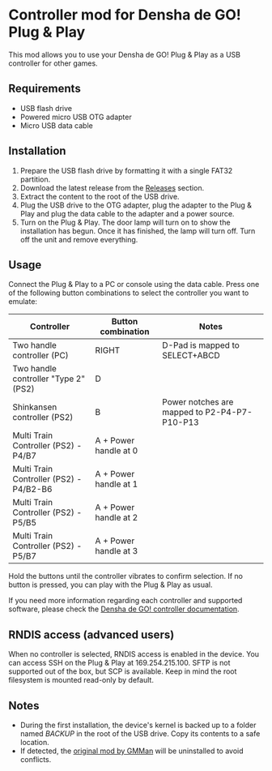 # Controller mod for Densha de GO! Plug & Play

This mod allows you to use your Densha de GO! Plug & Play as a USB controller for other games.

## Requirements

- USB flash drive
- Powered micro USB OTG adapter
- Micro USB data cable

## Installation

1. Prepare the USB flash drive by formatting it with a single FAT32 partition.
2. Download the latest release from the [Releases](https://github.com/MarcRiera/ddgo-pnp-controller/releases) section.
3. Extract the content to the root of the USB drive.
4. Plug the USB drive to the OTG adapter, plug the adapter to the Plug & Play and plug the data cable to the adapter and a power source.
5. Turn on the Plug & Play. The door lamp will turn on to show the installation has begun. Once it has finished, the lamp will turn off. Turn off the unit and remove everything.

## Usage

Connect the Plug & Play to a PC or console using the data cable. Press one of the following button combinations to select the controller you want to emulate:

| Controller                              | Button combination    | Notes                                        |
|-----------------------------------------|-----------------------|----------------------------------------------|
| Two handle controller (PC)              | RIGHT                 | D-Pad is mapped to SELECT+ABCD               |
| Two handle controller "Type 2" (PS2)    | D                     |                                              |
| Shinkansen controller (PS2)             | B                     | Power notches are mapped to P2-P4-P7-P10-P13 |
| Multi Train Controller (PS2) - P4/B7    | A + Power handle at 0 |                                              |
| Multi Train Controller (PS2) - P4/B2-B6 | A + Power handle at 1 |                                              |
| Multi Train Controller (PS2) - P5/B5    | A + Power handle at 2 |                                              |
| Multi Train Controller (PS2) - P5/B7    | A + Power handle at 3 |                                              |

Hold the buttons until the controller vibrates to confirm selection. If no button is pressed, you can play with the Plug & Play as usual.

If you need more information regarding each controller and supported software, please check the [Densha de GO! controller documentation](https://marcriera.github.io/ddgo-controller-docs).

## RNDIS access (advanced users)

When no controller is selected, RNDIS access is enabled in the device. You can access SSH on the Plug & Play at 169.254.215.100. SFTP is not supported out of the box, but SCP is available. Keep in mind the root filesystem is mounted read-only by default.

## Notes

- During the first installation, the device's kernel is backed up to a folder named *BACKUP* in the root of the USB drive. Copy its contents to a safe location.
- If detected, the [original mod by GMMan](https://github.com/GMMan/dengo-plug-and-play-controller) will be uninstalled to avoid conflicts.
